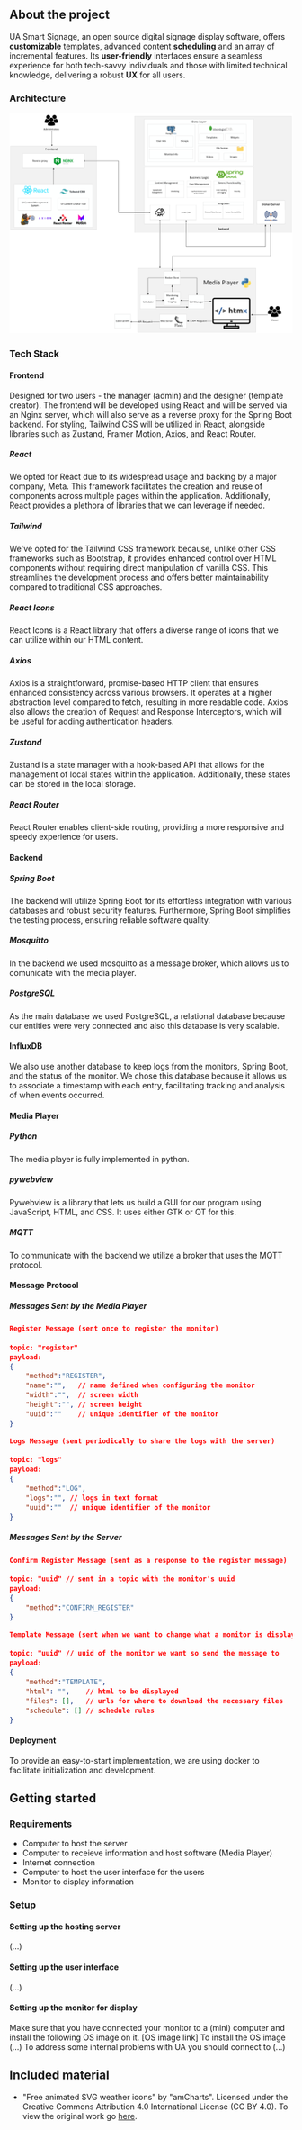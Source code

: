 ## About the project
UA Smart Signage, an open source digital signage display software, offers **customizable** templates, advanced content **scheduling** and an array of incremental features. 
Its **user-friendly** interfaces ensure a seamless experience for both tech-savvy individuals and those with limited technical knowledge, delivering a robust **UX** for all users.

### Architecture
![image](files/architecture.png)

### Tech Stack
#### Frontend
Designed for two users - the manager (admin) and the designer (template creator).
The frontend will be developed using React and will be served via an Nginx server, which will also serve as a reverse proxy for the Spring Boot backend. For styling, Tailwind CSS will be utilized in React, alongside libraries such as Zustand, Framer Motion, Axios, and React Router.
##### React
We opted for React due to its widespread usage and backing by a major company, Meta. This framework facilitates the creation and reuse of components across multiple pages within the application.  Additionally, React provides a plethora of libraries that we can leverage if needed.
##### Tailwind
We've opted for the Tailwind CSS framework because, unlike other CSS frameworks such as Bootstrap, it provides enhanced control over HTML components without requiring direct manipulation of vanilla CSS. This streamlines the development process and offers better maintainability compared to traditional CSS approaches.
##### React Icons
React Icons is a React library that offers a diverse range of icons that we can utilize within our HTML content.
##### Axios
Axios is a straightforward, promise-based HTTP client that ensures enhanced consistency across various browsers. It operates at a higher abstraction level compared to fetch, resulting in more readable code. Axios also allows the creation of Request and Response Interceptors, which will be useful for adding authentication headers.
##### Zustand
Zustand is a state manager with a hook-based API that allows for the management of local states within the application. Additionally, these states can be stored in the local storage.
##### React Router
React Router enables client-side routing, providing a more responsive and speedy experience for users.

#### Backend
##### Spring Boot
The backend will utilize Spring Boot for its effortless integration with various databases and robust security features. Furthermore, Spring Boot simplifies the testing process, ensuring reliable software quality.
##### Mosquitto
In the backend we used mosquitto as a message broker, which allows us to comunicate with the media player.
##### PostgreSQL
As the main database we used PostgreSQL, a relational database because our entities were very connected and also this database is very scalable.
#### InfluxDB
We also use another database to keep logs from the monitors, Spring Boot, and the status of the monitor. We chose this database because it allows us to associate a timestamp with each entry, facilitating tracking and analysis of when events occurred. 

#### Media Player

##### Python
The media player is fully implemented in python.

##### pywebview
Pywebview is a library that lets us build a GUI for our program using JavaScript, HTML, and CSS. It uses either GTK or QT for this.

##### MQTT
To communicate with the backend we utilize a broker that uses the MQTT protocol.

#### Message Protocol

##### Messages Sent by the Media Player

```json
Register Message (sent once to register the monitor)

topic: "register"
payload: 
{
    "method":"REGISTER",
    "name":"",   // name defined when configuring the monitor
    "width":"",  // screen width
    "height":"", // screen height
    "uuid":""    // unique identifier of the monitor
}
```

```json
Logs Message (sent periodically to share the logs with the server)

topic: "logs"
payload: 
{
    "method":"LOG",
    "logs":"", // logs in text format
    "uuid":""  // unique identifier of the monitor
}
```

##### Messages Sent by the Server

```json
Confirm Register Message (sent as a response to the register message)

topic: "uuid" // sent in a topic with the monitor's uuid
payload: 
{
    "method":"CONFIRM_REGISTER"
}
```
```json
Template Message (sent when we want to change what a monitor is displaying)

topic: "uuid" // uuid of the monitor we want so send the message to
payload: 
{
    "method":"TEMPLATE",
    "html": "",    // html to be displayed
    "files": [],   // urls for where to download the necessary files
    "schedule": [] // schedule rules
}
```

#### Deployment
To provide an easy-to-start implementation, we are using docker to facilitate initialization and development.

## Getting started
### Requirements
- Computer to host the server
- Computer to receieve information and host software (Media Player)
- Internet connection
- Computer to host the user interface for the users
- Monitor to display information
### Setup
#### Setting up the hosting server
(...)
#### Setting up the user interface
(...)
#### Setting up the monitor for display 
Make sure that you have connected your monitor to a (mini) computer and install the following OS image on it.
[OS image link]
To install the OS image (...)
To address some internal problems with UA you should connect to (...)

## Included material

- "Free animated SVG weather icons" by "amCharts". Licensed under the Creative Commons Attribution 4.0 International License (CC BY 4.0). To view the original work go [here](https://www.amcharts.com/free-animated-svg-weather-icons/ "free-animated-svg-weather-icons").
